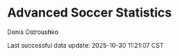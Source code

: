 # Advanced Soccer Statistics
Denis Ostroushko

<!-- gfm -->

Last successful data update: 2025-10-30 11:21:07 CST
